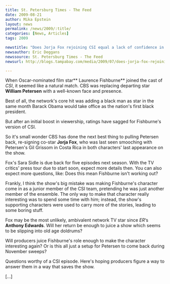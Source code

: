 ```yaml
---
title: St. Petersburg Times - The Feed
date: 2009-08-21
author: Mika Epstein
layout: news
permalink: /news/2009/:title/
categories: [News, Articles]
tags: 2009

newstitle: "Does Jorja Fox rejoining CSI equal a lack of confidence in Laurence Fishburne?  "
newsauthor: Eric Deggans  
newssource: St. Petersburg Times - The Feed  
newsurl: http://blogs.tampabay.com/media/2009/07/does-jorja-fox-rejoining-csi-equal-a-lack-of-confidence-in-laurence-fishburne.html  

---
```




When Oscar-nominated film star** Laurence Fishburne** joined the cast of *CSI*, it seemed like a natural match. CBS was replacing departing star **William Petersen** with a well-known face and presence. 

Best of all, the network's core hit was adding a black man as star in the same month Barack Obama would take office as the nation's first black president.

But after an initial boost in viewership, ratings have sagged for Fishburne's version of CSI.

So it's small wonder CBS has done the next best thing to pulling Petersen back, re-signing co-star **Jorja Fox**, who was last seen smooching with Petersen's Gil Grissom in Costa Rica in both characters' last appearance on the show.

Fox's Sara Sidle is due back for five episodes next season. With the TV critics' press tour due to start soon, expect more details then. You can also expect more questions, like: Does this mean Fishburne isn't working out?

Frankly, I think the show's big mistake was making Fishburne's character come in as a junior member of the CSI team, pretending he was just another member of the ensemble. The only way to make that character really interesting was to spend some time with him; instead, the show's supporting characters were used to carry more of the stories, leading to some boring stuff.

Fox may be the most unlikely, ambivalent network TV star since *ER*&#8216;s **Anthony Edwards**. Will her return be enough to juice a show which seems to be slipping into old age doldrums? 

Will producers juice Fishburne's role enough to make the character interesting again? Or is this all just a setup for Petersen to come back during November sweeps?

Questions worthy of a CSI episode. Here's hoping producers figure a way to answer them in a way that saves the show.

[...]


